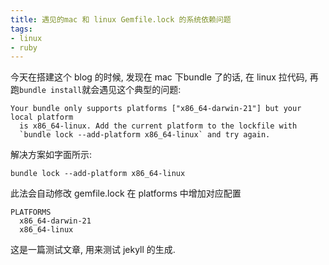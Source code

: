 ```yaml
---
title: 遇见的mac 和 linux Gemfile.lock 的系统依赖问题
tags:
- linux
- ruby
---
```


今天在搭建这个 blog 的时候, 发现在 mac 下bundle 了的话, 在 linux 拉代码, 再跑`bundle install`就会遇见这个典型的问题:


```
Your bundle only supports platforms ["x86_64-darwin-21"] but your local platform
  is x86_64-linux. Add the current platform to the lockfile with
  `bundle lock --add-platform x86_64-linux` and try again.
```
	
解决方案如字面所示:


`bundle lock --add-platform x86_64-linux`


此法会自动修改 gemfile.lock   在 platforms 中增加对应配置

```
PLATFORMS
  x86_64-darwin-21
  x86_64-linux
```

这是一篇测试文章, 用来测试 jekyll 的生成.
